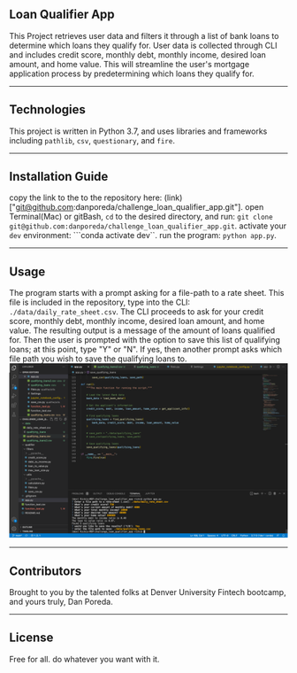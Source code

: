 ## Loan Qualifier App

This Project retrieves user data and filters it through a list of bank loans to determine which loans they qualify for. User data is collected through CLI and includes credit score, monthly debt, monthly income, desired loan amount, and home value. This will streamline the user's mortgage application process by predetermining which loans they qualify for. 

---

## Technologies

This project is written in Python 3.7, and uses libraries and frameworks including `pathlib`, `csv`, `questionary`, and `fire`.

---

## Installation Guide
copy the link to the to the repository here: (link)["git@github.com:danporeda/challenge_loan_qualifier_app.git"]. 
open Terminal(Mac) or gitBash, `cd` to the desired directory, and run: ```git clone git@github.com:danporeda/challenge_loan_qualifier_app.git```.
activate your `dev` environment: ```conda activate dev``.
run the program: `python app.py`.

---

## Usage

The program starts with a prompt asking for a file-path to a rate sheet. This file is included in the repository, type into the CLI: ```./data/daily_rate_sheet.csv```.  The CLI proceeds to ask for your credit score, monthly debt, monthly income, desired loan amount, and home value. The resulting output is a message of the amount of loans qualified for. Then the user is prompted with the option to save this list of qualifying loans; at this point, type "Y" or "N". If yes, then another prompt asks which file path you wish to save the qualifying loans to. 
![screen shot](https://github.com/danporeda/challenge_loan_qualifier_app/blob/7d1ecb761285a4a2a79c23cbb0affac37c6d59db/screen_shot_ex.png)

---

## Contributors

Brought to you by the talented folks at Denver University Fintech bootcamp, and yours truly, Dan Poreda. 

---

## License

Free for all. do whatever you want with it.
